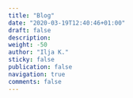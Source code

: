 ```yaml
---
title: "Blog"
date: "2020-03-19T12:40:46+01:00"
draft: false
description:
weight: -50
author: "Ilja K."
sticky: false
publication: false
navigation: true
comments: false
---
```


